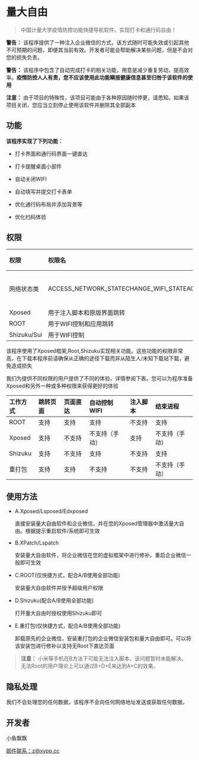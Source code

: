 #  量大自由

> 中国计量大学疫情防控功能快捷导航软件。实现打卡和通行码自由！

**警告：** 该程序提供了一种注入企业微信的方式，该方式随时可能失效或引起其他不可预期的问题，即便其当前有效。开发者可能会帮助解决某些问题，但是不会对您的损失负责。

**警告：** 该程序中包含了自动完成打卡的相关功能，用意是减少重复劳动，提高效率。**疫情防控人人有责，您不应该使用此功能瞒报健康信息甚至归咎于该软件的使用**

**注意：** 由于项目的特殊性，该项目可能由于各种原因随时停更，请悉知。如果该项目关闭，您应当立刻停止使用该软件并删除其全部副本

## 功能

**该程序实现了下列功能：**

+ 打卡界面和通行码界面一键直达

+ 打卡提醒桌面小部件

+ 自动关闭WIFI

+ 自动填写并提交打卡表单

+ 优化通行码布局并添加背景等

+ 优化扫码体验

## 权限

| 权限        | 权限名                                                 | 用途             | 可选 |
| :---------- | :----------------------------------------------------- | :--------------- | :--- |
| 网络状态类  | ACCESS_NETWORK_STATECHANGE_WIFI_STATEACCESS_WIFI_STATE | 用于自动WIFI控制 | 否   |
| Xposed      | 用于注入脚本和原版界面跳转                             | 否               |      |
| ROOT        | 用于WIFI控制和应用跳转                                 | 否               |      |
| Shizuku/Sui | 用于WIFI控制                                           | 否               |      |

该程序使用了Xposed框架,Root,Shizuku实现相关功能。这些功能的权限非常高，在下载本程序前请确保从正确的途径下载而非从陌生人/未知下载站下载，避免造成损失

我们为提供不同权限的用户提供了不同的体验，详情参阅下表。您可以为程序准备Xposed和另外一种或多种权限来获得更好的体验

| 工作方式 | 跳转页面 | 页面直达 | 自动控制WIFI   | 注入脚本 | 结束进程       |
| :------- | :------- | :------- | :------------- | :------- | :------------- |
| ROOT     | 支持     | 支持     | 支持           | 不支持   | 支持           |
| Xposed   | 支持     | 不支持   | 不支持（手动） | 支持     | 不支持（手动） |
| Shizuku  | 支持     | 不支持   | 支持           | 不支持   | 支持           |
| 重打包   | 支持     | 支持     | 不支持         | 不支持   | 不支持（手动） |





## 使用方法

- A.Xposed/Lsposed/Edxposed

  直接安装量大自由软件和企业微信，并在您的Xposed管理器中激活量大自由。根据提示重启软件/系统即可生效

- B.XPatch/Lspatch

  安装量大自由软件，将企业微信在您的虚拟框架中进行修补。重启企业微信一般即可生效

- C.ROOT(仅快捷方式，配合A/B使用全部功能)

  安装量大自由软件并授予超级用户权限

- D.Shizuku(配合A/B使用全部功能)

  打开量大自由时授权使用Shizuku即可

- E.重打包(仅快捷方式，配合A/B使用全部功能)

  卸载原先的企业微信，安装重打包的企业微信安装包和量大自由即可。可以将该安装包进行修补以支持无Root下直达页面

> **注意：** 小米等手机在B方法下可能无法注入脚本，该问题暂时未能解决。
> 无法Root的用户理论上可以通过B+D+E来达到A+C的效果。

## 隐私处理

我们不会处理您的任何数据，该程序不会向任何网络地址发送或获取任何数据，

## 开发者

小鱼飘飘

 [邮件联系：z@xypp.cc](mailto:z@xypp.cc)
